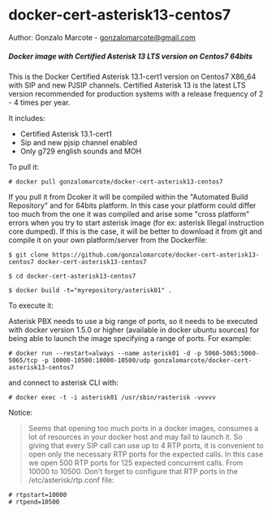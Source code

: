 # docker-cert-asterisk13-centos7
Author: Gonzalo Marcote - gonzalomarcote@gmail.com

##### Docker image with Certified Asterisk 13 LTS version on Centos7 64bits

This is the Docker Certified Asterisk 13.1-cert1 version on Centos7 X86_64 with SIP and new PJSIP channels. Certified Asterisk 13 is the latest LTS version recommended for production systems with a release frequency of 2 - 4 times per year.

It includes:

- Certified Asterisk 13.1-cert1
- Sip and new pjsip channel enabled
- Only g729 english sounds and MOH

To pull it:

`# docker pull gonzalomarcote/docker-cert-asterisk13-centos7`

If you pull it from Dcoker it will be compiled within the "Automated Build Repository" and for 64bits platform. In this case your platform could differ too much from the one it was compiled and arise some "cross platform" errors when you try to start asterisk image (for ex: asterisk Illegal instruction core dumped).
If this is the case, it will be better to download it from git and compile it on your own platform/server from the Dockerfile:

`$ git clone https://github.com/gonzalomarcote/docker-cert-asterisk13-centos7 docker-cert-asterisk13-centos7`

`$ cd docker-cert-asterisk13-centos7`

`$ docker build -t="myrepository/asterisk01" .`

To execute it:

Asterisk PBX needs to use a big range of ports, so it needs to be executed with docker version 1.5.0 or higher (available in docker ubuntu sources) for being able to launch the image specifying a range of ports. For example:

`# docker run --restart=always --name asterisk01 -d -p 5060-5065:5060-5065/tcp -p 10000-10500:10000-10500/udp gonzalomarcote/docker-cert-asterisk13-centos7`

and connect to asterisk CLI with:

`# docker exec -t -i asterisk01 /usr/sbin/rasterisk -vvvvv`

Notice:

> Seems that opening too much ports in a docker images, consumes a lot of resources in your docker host and may fail to launch it. So giving that every SIP call can use up to 4 RTP ports, it is convenient to open only the necessary RTP ports for the expected calls. In this case we open 500 RTP ports for 125 expected concurrent calls. From 10000 to 10500. Don't forget to configure that RTP ports in the /etc/asterisk/rtp.conf file:

```
# rtpstart=10000
# rtpend=10500
```
